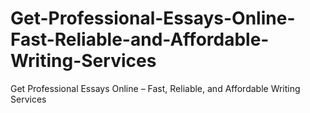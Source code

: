 # Get-Professional-Essays-Online-Fast-Reliable-and-Affordable-Writing-Services
Get Professional Essays Online – Fast, Reliable, and Affordable Writing Services
